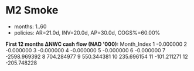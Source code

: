 # M2 Smoke
- months: 1..60
- policies: AR=21.0d, INV=20.0d, AP=30.0d, COGS%=60.00%

**First 12 months ΔNWC cash flow (NAD '000):**
Month_Index
1       -0.000000
2       -0.000000
3       -0.000000
4       -0.000000
5       -0.000000
6       -0.000000
7    -2598.969392
8      704.284977
9      550.344381
10     235.696154
11    -101.211271
12    -205.748228